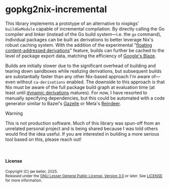 # gopkg2nix-incremental

This library implements a prototype of an alternative to nixpkgs'
`buildGoModule` capable of incremental compilation. By directly calling
the Go compiler and linker (instead of the Go build system—i.e. the `go`
command), individual packages can be built as derivations to better leverage
Nix's robust caching system. With the addition of the experimental "[floating
content-addressed derivations](https://github.com/NixOS/nix/issues/4087)"
feature, builds can further be cached to the level of package export data,
matching the efficiency of
[Google's Blaze](https://jayconrod.com/posts/112/export-data--the-secret-of-go-s-fast-builds).

Builds are initially slower due to the significant overhead of building and
tearing down sandboxes while realizing derivations, but subsequent builds
are substantially faster than any other Nix-based approach I'm aware of—even
without `ca-derivations` enabled. The downside to this approach is that Nix
must be aware of the full package build graph at evaluation time (at least until
[dynamic derivations](https://github.com/NixOS/nix/issues/6316) matures). For
now, I have resorted to manually specifying dependencies, but this could be
automated with a code generator similar to Bazel's
[Gazelle](https://github.com/bazel-contrib/bazel-gazelle) or Meta's
[Reindeer](https://github.com/facebookincubator/reindeer).

> [!WARNING]
> This is not production software. Much of this library was spun-off from an
> unrelated personal project and is being shared because I was told others would
> find the idea useful. If you are interested in building a more serious tool
> based on this, please reach out!

<br />

#### License

<sup>
Copyright (C) jae beller, 2025.
</sup>
<br />
<sup>
Released under the <a href="https://www.gnu.org/licenses/lgpl-3.0.txt">GNU Lesser General Public License, Version 3.0</a> or later. See <a href="LICENSE">LICENSE</a> for more information.
</sup>
